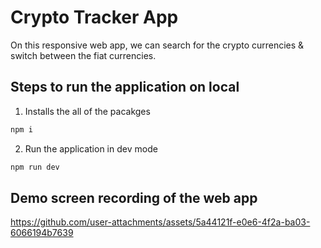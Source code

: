 # Crypto Tracker App

On this responsive web app, we can search for the crypto currencies & switch between the fiat currencies.

## Steps to run the application on local

1. Installs the all of the pacakges

```bash
npm i
```

2. Run the application in dev mode

```bash
npm run dev
```

## Demo screen recording of the web app

https://github.com/user-attachments/assets/5a44121f-e0e6-4f2a-ba03-6066194b7639

